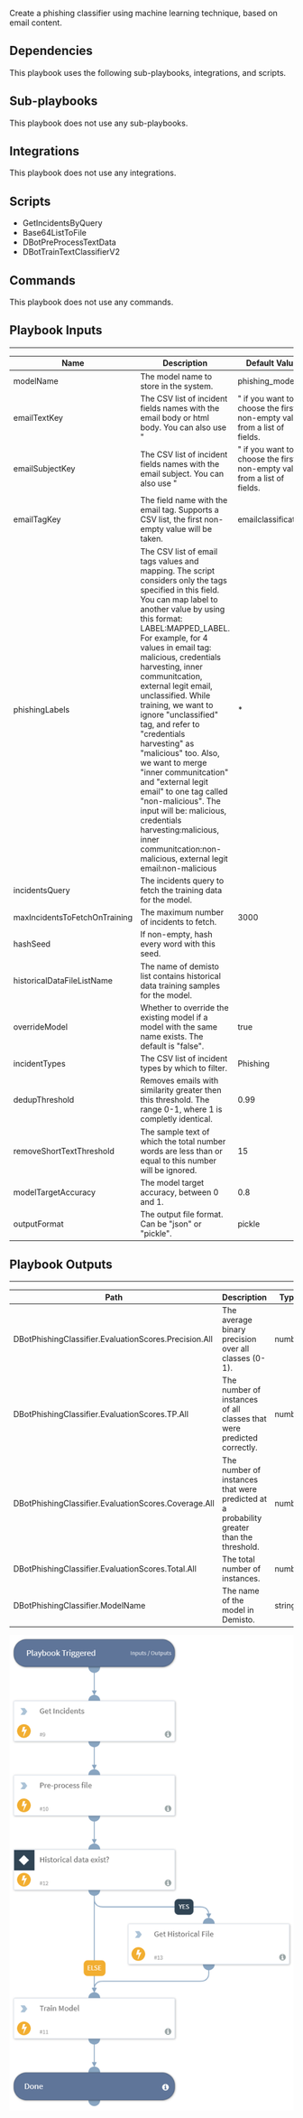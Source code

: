 Create a phishing classifier using machine learning technique, based on email content.

## Dependencies
This playbook uses the following sub-playbooks, integrations, and scripts.

## Sub-playbooks
This playbook does not use any sub-playbooks.

## Integrations
This playbook does not use any integrations.

## Scripts
* GetIncidentsByQuery
* Base64ListToFile
* DBotPreProcessTextData
* DBotTrainTextClassifierV2

## Commands
This playbook does not use any commands.

## Playbook Inputs
---

| **Name** | **Description** | **Default Value** | **Source** | **Required** |
| --- | --- | --- | --- | --- |
| modelName | The model name to store in the system. | phishing_model |  | Optional |
| emailTextKey | The CSV list of incident fields names with the email body or html body. You can also use "|" if you want to choose the first non-empty value from a list of fields. | emailbody|emailbodyhtml|details |  | Optional |
| emailSubjectKey | The CSV list of incident fields names with the email subject. You can also use "|" if you want to choose the first non\-empty value from a list of fields. | emailsubject|name |  | Optional |
| emailTagKey | The field name with the email tag. Supports a CSV list, the first non-empty value will be taken. | emailclassification |  | Optional |
| phishingLabels | The CSV list of email tags values and mapping. The script considers only the tags specified in this field. You can map label to another value by using this format: LABEL:MAPPED\_LABEL. For example, for 4 values in email tag: malicious, credentials harvesting, inner communitcation, external legit email, unclassified. While training, we want to ignore "unclassified" tag, and refer to "credentials harvesting" as "malicious" too. Also, we want to merge "inner communitcation" and "external legit email" to one tag called "non\-malicious". The input will be: malicious, credentials harvesting:malicious, inner communitcation:non\-malicious, external legit email:non\-malicious | * |  | Optional |
| incidentsQuery | The incidents query to fetch the training data for the model. |  |  | Optional |
| maxIncidentsToFetchOnTraining | The maximum number of incidents to fetch. | 3000 |  | Optional |
| hashSeed | If non-empty, hash every word with this seed. |  |  | Optional |
| historicalDataFileListName | The name of demisto list contains historical data training samples for the model. |  |  | Optional |
| overrideModel | Whether to override the existing model if a model with the same name exists. The default is "false". | true |  | Optional |
| incidentTypes | The CSV list of incident types by which to filter. | Phishing |  | Optional |
| dedupThreshold | Removes emails with similarity greater then this threshold. The range 0-1, where 1 is completly identical. | 0.99 |  | Optional |
| removeShortTextThreshold | The sample text of which the total number words are less than or equal to this number will be ignored. | 15 |  | Optional |
| modelTargetAccuracy | The model target accuracy, between 0 and 1. | 0.8 |  | Optional |
| outputFormat | The output file format. Can be "json" or "pickle". | pickle |  | Optional |

## Playbook Outputs
---

| **Path** | **Description** | **Type** |
| --- | --- | --- |
| DBotPhishingClassifier.EvaluationScores.Precision.All | The average binary precision over all classes (0-1). | number |
| DBotPhishingClassifier.EvaluationScores.TP.All | The number of instances of all classes that were predicted correctly. | number |
| DBotPhishingClassifier.EvaluationScores.Coverage.All | The number of instances that were predicted at a probability greater than the threshold. | number |
| DBotPhishingClassifier.EvaluationScores.Total.All | The total number of instances. | number |
| DBotPhishingClassifier.ModelName | The name of the model in Demisto. | string |

![DBot_Create_Phishing_Classifier_V2](https://github.com/ElazarK/content-docs/blob/master/images/playbooks/DBot_Create_Phishing_Classifier_V2.png)
